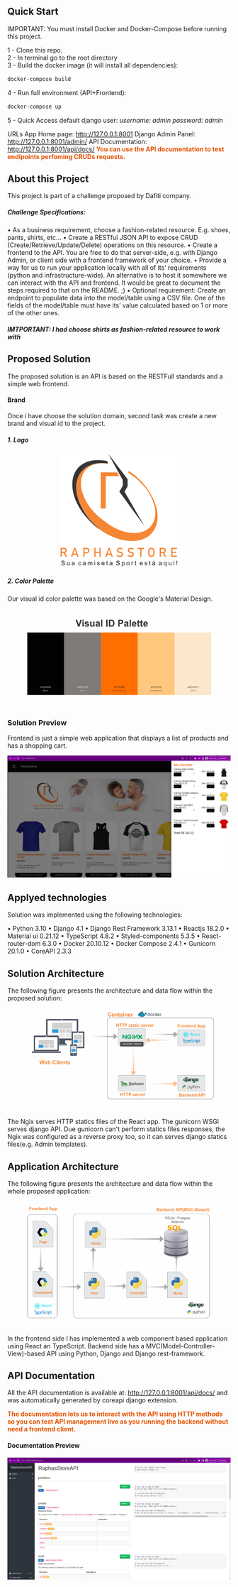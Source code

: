 
## Quick Start
IMPORTANT: You must install Docker and Docker-Compose before running this project.

1 - Clone this repo.<br>
2 - In terminal go to the root directory<br>
3 - Build the docker image (it will install all dependencies):
```bash
docker-compose build
```
4 - Run full environment (API+Frontend):
```bash
docker-compose up
```

5 - Quick Access
default django user:
<i>username: admin</i>
<i>password: admin</i>

URLs
App Home page: http://127.0.0.1:8001
Django Admin Panel: http://127.0.0.1:8001/admin/
API Documentation: http://127.0.0.1:8001/api/docs/
<b><span style="color: #E65100;">You can use the API documentation to test endipoints perfoming CRUDs requests.</span></b>

## About this Project
This project is part of a challenge proposed by Dafiti company.

##### Challenge Specifications:
• As a business requirement, choose a fashion-related resource. E.g. shoes, pants, shirts, etc…
• Create a RESTful JSON API to expose CRUD (Create/Retrieve/Update/Delete) operations on this resource.
• Create a frontend to the API. You are free to do that server-side, e.g. with Django Admin, or client side with a frontend framework of your
choice.
• Provide a way for us to run your application locally with all of its’ requirements (python and infrastructure-wide). An alternative is to host
it somewhere we can interact with the API and frontend. It would be great to document the steps required to that on the README. ;)
• Optional requirement: Create an endpoint to populate data into the model/table using a CSV file. One of the fields of the model/table
must have its’ value calculated based on 1 or more of the other ones.

##### IMTPORTANT: I had choose shirts as fashion-related resource to work with

## Proposed Solution
The proposed solution is an API is based on the RESTFull standards and a simple web frontend.

#### Brand

Once i have choose the solution domain, second task was create a new brand and visual id to the project.
##### 1. Logo
<p align="center">
  <img src="docs/logo_design/logo_raphas_store_2.png" alt="RaphasStore Logo" />
</p>

##### 2. Color Palette
Our visual id color palette was based on the Google's Material Design.
<p align="center">
  <img src="docs/app_images/visual_id_palette.png" alt="RaphasStore Color Palette" />
</p>

### Solution Preview
Frontend is just a simple web application that displays a list of products and has a shopping cart.
<p align="center">
  <img src="docs/app_images/app_preview.png" alt="RaphasStore Solution Preview" />
</p>

## Applyed technologies
Solution was implemented using the following technologies:

• Python 3.10
• Django 4.1
• Django Rest Framework 3.13.1
• Reactjs 18.2.0
• Material ui 0.21.12
• TypeScript 4.8.2
• Styled-components 5.3.5
• React-router-dom 6.3.0
• Docker 20.10.12
• Docker Compose 2.4.1
• Gunicorn 20.1.0
• CoreAPI 2.3.3

## Solution Architecture
The following figure presents the architecture and data flow within the proposed solution:

<p align="center">
  <img src="docs/app_images/solution_ach_raphastore.png" alt="RaphasStore Solution  Architecture" />
</p>

The Ngix serves HTTP statics files of the React app. The gunicorn WSGI serves django API. Due gunicorn can't perform statics files responses, the Ngix was configured as a reverse proxy too, so it can serves django statics files(e.g. Admin templates).


## Application Architecture
The following figure presents the architecture and data flow within the whole proposed application:

<p align="center">
  <img src="docs/app_images/app_arch_raphastore.png" alt="RaphasStore Solution  Architecture" />
</p>

In the frontend side I has implemented a web component based application using React an TypeScript. Backend side has a MVC(Model-Controller-View)-based API using  Python, Django and Django rest-framework.

## API Documentation
All the API documentation is available at: http://127.0.0.1:8001/api/docs/ and was automatically generated by coreapi django extension.

<b><span style="color: #E65100;"> The documentation lets us to interact with the API using HTTP methods so you can test API management live as you running the backend without need a frontend client.<span></b>

#### Documentation Preview
<p align="center">
  <img src="docs/app_images/doc_preview.png" alt="RaphasStore Documentation Preview" />
</p>



